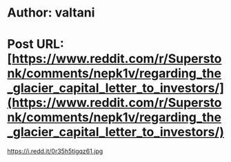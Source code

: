 # Author: valtani
# Post URL: [https://www.reddit.com/r/Superstonk/comments/nepk1v/regarding_the_glacier_capital_letter_to_investors/](https://www.reddit.com/r/Superstonk/comments/nepk1v/regarding_the_glacier_capital_letter_to_investors/)


https://i.redd.it/0r35h5tigqz61.jpg